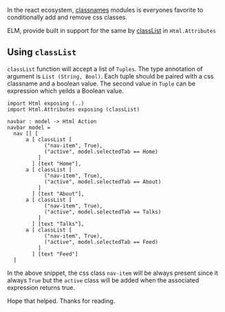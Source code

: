 In the react ecosystem, [classnames](https://www.npmjs.com/package/classnames) modules is everyones favorite to conditionally add and remove css classes.

ELM, provide built in support for the same by [classList](http://package.elm-lang.org/packages/elm-lang/html/2.0.0/Html-Attributes#classList) in `Html.Attributes`

Using `classList`
-----------------

`classList` function will accept a list of `Tuples`. The type annotation of argument is `List (String, Bool)`. Each tuple should be paired with a css classname and a boolean value. The second value in `Tuple` can be expression which yeilds a Boolean value.

    import Html exposing (..)
    import Html.Attributes exposing (classList)

    navbar : model -> Html Action
    navbar model =
      nav [] [
          a [ classList [
                ("nav-item", True),
                ("active", model.selectedTab == Home)
              ]
            ] [text "Home"],
          a [ classList [
                ("nav-item", True),
                ("active", model.selectedTab == About)
              ]
            ] [text "About"],
          a [ classList [
                ("nav-item", True),
                ("active", model.selectedTab == Talks)
              ]
            ] [text "Talks"],
          a [ classList [
                ("nav-item", True),
                ("active", model.selectedTab == Feed)
              ]
            ] [text "Feed"]
      ]

In the above snippet, the css class `nav-item` will be always present since it always `True` but the `active` class will be added when the associated expression returns true.

Hope that helped. Thanks for reading.

